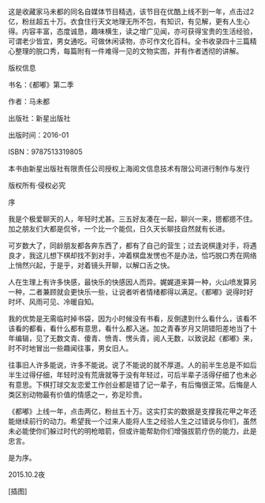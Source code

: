            

这是收藏家马未都的同名自媒体节目精选，该节目在优酷上线不到一年，点击过2亿，粉丝超五十万。衣食住行天文地理无所不包，有知识，有见解，更有人生心得。内容丰富，态度诚恳，趣味横生，读之增广见闻，亦可获得宝贵的生活经验，可谓老少皆宜，男女通吃。可做休闲读物，亦可作文化百科。全书收录四十三篇精心整理的脱口秀，每篇附有一件难得一见的文物实图，并有作者透彻的讲解。

版权信息

书名：《都嘟》第二季

作者：马未都

出版社：新星出版社

出版时间：2016-01

ISBN：9787513319805

本书由新星出版社有限责任公司授权上海阅文信息技术有限公司进行制作与发行

版权所有·侵权必究

序

我是个极爱聊天的人，年轻时尤甚。三五好友凑在一起，聊兴一来，摁都摁不住。加之朋友们大都是侃爷，一个比一个能侃，日久天长聊技自然就有长进。

可岁数大了，同龄朋友都各奔东西了，都有了自己的营生；过去说棋逢对手，将遇良才，我这儿想下棋却找不到对手，冲着棋盘发愣也不是办法，恰巧脱口秀在网络上悄然兴起，于是乎，对着镜头开聊，以解口舌之快。

人在生理上有许多快感，最快乐的快感因人而异。娓娓道来算一种，火山喷发算另一种，二者兼顾就会更快乐一些，让说者听者情绪都得以满足。《都嘟》说得时好时坏、风雨可见、冷暖自知。

我的优势是无需临时掉书袋，因为小时候没有书看，反倒逮到什么看什么，该看不该看的都看，看什么都有意思，看什么都入迷。加之青春岁月又阴错阳差地当了十年编辑，见了无数文青、傻青、愤青、愣头青，阅人无数，以致说起《都嘟》来，时不时地冒出一些趣闻往事，男女旧人。

往事旧人许多能说，许多不能说。说了不能说的就不厚道。人的前半生总是不如后半生过得仔细，年轻时没有荒唐就等于没有年轻过，可后半辈子活得仔细了也未必有意思。下棋打球交友恋爱工作创业都是错了记一辈子，有后悔很正常。后悔是人类区别动物最有价值的情感之一，弥足珍贵。

《都嘟》上线一年，点击两亿，粉丝五十万。这实打实的数据是支撑我花甲之年还能继续前行的动力。希望我一个过来人能将人生之经验人生之过错说与你们，虽然未必能使你们躲过时代的明枪暗箭，但或许能帮助你们增强拔箭疗伤的能力，此是忠言。

是为序。

2015.10.2夜

[插图]